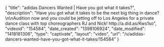 {
    "title": "adidas Dancers Wanted | Have you got what it takes?",
    "description": "Have you got what it takes to be the next big thing in dance? \n\nAudition now and you could be jetting off to Los Angeles for a private dance class with top choreographers RJ and Nick! http:\/\/a.did.as\/Kws1so",
    "videoid": "154584",
    "date_created": "1398106924",
    "date_modified": "1418181306",
    "type": "captivate",
    "layout": "video",
    "url": "\/v\/adidas-dancers-wanted-have-you-got-what-it-takes\/154584"
}